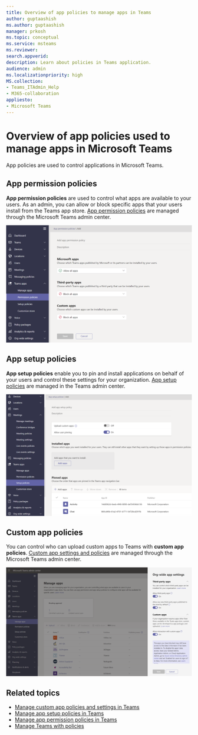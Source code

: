 ```yaml
---
title: Overview of app policies to manage apps in Teams
author: guptaashish
ms.author: guptaashish
manager: prkosh
ms.topic: conceptual
ms.service: msteams
ms.reviewer: 
search.appverid: 
description: Learn about policies in Teams application.
audience: admin
ms.localizationpriority: high
MS.collection: 
- Teams_ITAdmin_Help
- M365-collaboration
appliesto: 
- Microsoft Teams
---
```


# Overview of app policies used to manage apps in Microsoft Teams

App policies are used to control applications in Microsoft Teams.

## App permission policies

**App permission policies** are used to control what apps are available to your users. As an admin, you can allow or block specific apps that your users install from the Teams app store. [App permission policies](teams-app-permission-policies.md) are managed through the Microsoft Teams admin center.

![Screenshot of app permission policy.](media/app-permission-policy.png)

## App setup policies

**App setup policies** enable you to pin and install applications on behalf of your users and control these settings for your organization. [App setup policies](teams-app-setup-policies.md) are managed in the Teams admin center.

![Screenshot of app setup policy in Teams admin center.](media/app-setup-policy.png)

## Custom app policies

You can control who can upload custom apps to Teams with **custom app policies**. [Custom app settings and policies](teams-custom-app-policies-and-settings.md) are managed through the Microsoft Teams admin center.

![Screenshot of custom app policy.](media/custom-app-policy.png)

## Related topics

* [Manage custom app policies and settings in Teams](teams-custom-app-policies-and-settings.md)
* [Manage app setup policies in Teams](teams-app-setup-policies.md)
* [Manage app permission policies in Teams](teams-app-permission-policies.md)
* [Manage Teams with policies](manage-teams-with-policies.md)
